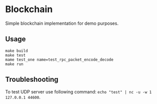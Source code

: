 # Blockchain

Simple blockchain implementation for demo purposes.

## Usage

```shell
make build
make test
mame test_one name=test_rpc_packet_encode_decode
make run
```

## Troubleshooting

To test UDP server use following command: `echo "test" | nc -u -w 1 127.0.0.1 44600`.
